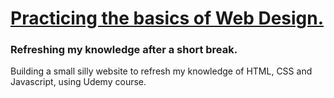 <h1><ins>Practicing the basics of Web Design.</ins></h1>
<h3>Refreshing my knowledge after a short break.</h3>

<p>Building a small silly website to refresh my knowledge of HTML, CSS and Javascript, using Udemy course.</p>

